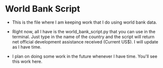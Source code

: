 # World Bank Script

* This is the file where I am keeping work that I do using world bank data.

* Right now, all I have is the world_bank_script.py that you can use in the terminal.
Just type in the name of the country and the script will return net official development assistance received (Current US$). I will update as I have time. 

* I plan on doing some work in the future whenever I have time. You'll see this work here.
